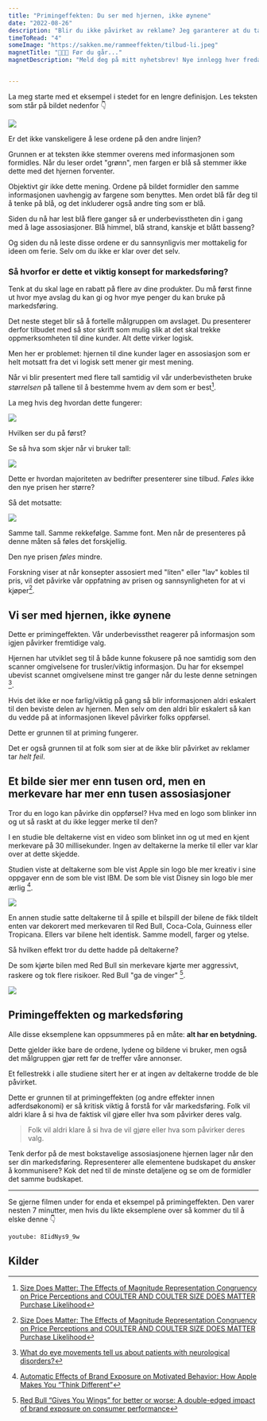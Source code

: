 ```yaml
---
title: "Primingeffekten: Du ser med hjernen, ikke øynene"
date: "2022-08-26"
description: "Blir du ikke påvirket av reklame? Jeg garanterer at du tar helt feil!"
timeToRead: "4"
someImage: "https://sakken.me/rammeeffekten/tilbud-li.jpeg"
magnetTitle: "👋👋👋 Før du går..."
magnetDescription: "Meld deg på mitt nyhetsbrev! Nye innlegg hver fredag, rett i din innboks 💌"


---
```


La meg starte med et eksempel i stedet for en lengre definisjon. Les teksten som står på bildet nedenfor 👇

![](../primingeffekten/stroop.jpeg)

Er det ikke vanskeligere å lese ordene på den andre linjen?

Grunnen er at teksten ikke stemmer overens med informasjonen som formidles. Når du leser ordet "grønn", men fargen er blå så stemmer ikke dette med det hjernen forventer. 

Objektivt gir ikke dette mening. Ordene på bildet formidler den samme informasjonen uavhengig av fargene som benyttes. Men ordet blå får deg til å tenke på blå, og det inkluderer også andre ting som er blå.

Siden du nå har lest blå flere ganger så er underbevisstheten din i gang med å lage assosiasjoner. Blå himmel, blå strand, kanskje et blått basseng?

Og siden du nå leste disse ordene er du sannsynligvis mer mottakelig for ideen om ferie. Selv om du ikke er klar over det selv.

### Så hvorfor er dette et viktig konsept for markedsføring? 

Tenk at du skal lage en rabatt på flere av dine produkter. Du må først finne ut hvor mye avslag du kan gi og hvor mye penger du kan bruke på markedsføring. 

Det neste steget blir så å fortelle målgruppen om avslaget. Du presenterer derfor tilbudet med så stor skrift som mulig slik at det skal trekke oppmerksomheten til dine kunder. Alt dette virker logisk. 

Men her er problemet: hjernen til dine kunder lager en assosiasjon som er helt motsatt fra det vi logisk sett mener gir mest mening. 

Når vi blir presentert med flere tall samtidig vil vår underbevistheten bruke *størrelsen* på tallene til å bestemme hvem av dem som er best[^1]. 

La meg hvis deg hvordan dette fungerer: 

![](../primingeffekten/liten_font.jpeg)

Hvilken ser du på først?

Se så hva som skjer når vi bruker tall: 

![](../primingeffekten/stor_font.jpeg)

Dette er hvordan majoriteten av bedrifter presenterer sine tilbud. *Føles* ikke den nye prisen her større? 

Så det motsatte: 

![](../primingeffekten/liten_pris.jpeg)

Samme tall. Samme rekkefølge. Samme font. Men når de presenteres på denne måten så føles det forskjellig. 

Den nye prisen *føles* mindre. 

Forskning viser at når konsepter assosiert med "liten" eller "lav" kobles til pris, vil det påvirke vår oppfatning av prisen og sannsynligheten for at vi kjøper[^1]. 

## Vi ser med hjernen, ikke øynene

Dette er primingeffekten. Vår underbevissthet reagerer på informasjon som igjen påvirker fremtidige valg. 

Hjernen har utviklet seg til å både kunne fokusere på noe samtidig som den scanner omgivelsene for trusler/viktig informasjon. Du har for eksempel ubevist scannet omgivelsene minst tre ganger når du leste denne setningen [^2]. 

Hvis det ikke er noe farlig/viktig på gang så blir informasjonen aldri eskalert til den beviste delen av hjernen. Men selv om den aldri blir eskalert så kan du vedde på at informasjonen likevel påvirker folks oppførsel. 

Dette er grunnen til at priming fungerer. 

Det er også grunnen til at folk som sier at de ikke blir påvirket av reklamer tar *helt* *feil*. 

## Et bilde sier mer enn tusen ord, men en merkevare har mer enn tusen assosiasjoner 

Tror du en logo kan påvirke din oppførsel? Hva med en logo som blinker inn og ut så raskt at du ikke legger merke til den? 

I en studie ble deltakerne vist en video som blinket inn og ut med en kjent merkevare på 30 millisekunder. Ingen av deltakerne la merke til eller var klar over at dette skjedde. 

Studien viste at deltakerne som ble vist Apple sin logo ble mer kreativ i sine oppgaver enn de som ble vist IBM. De som ble vist Disney sin logo ble mer ærlig [^3].

![](../primingeffekten/apple.jpeg)

En annen studie satte deltakerne til å spille et bilspill der bilene de fikk tildelt enten var dekorert med merkevaren til Red Bull, Coca-Cola, Guinness eller Tropicana. Ellers var bilene helt identisk. Samme modell, farger og ytelse. 

Så hvilken effekt tror du dette hadde på deltakerne? 

De som kjørte bilen med Red Bull sin merkevare kjørte mer aggressivt, raskere og tok flere risikoer. Red Bull "ga de vinger" [^4].

![](../primingeffekten/red-bull.png)

## Primingeffekten og markedsføring

Alle disse eksemplene kan oppsummeres på en måte: **alt har en betydning.**

Dette gjelder ikke bare de ordene, lydene og bildene vi bruker, men også det målgruppen gjør rett før de treffer våre annonser. 

Et fellestrekk i alle studiene sitert her er at ingen av deltakerne trodde de ble påvirket. 

Dette er grunnen til at primingeffekten (og andre effekter innen adferdsøkonomi) er så kritisk viktig å forstå for vår markedsføring. Folk vil aldri klare å si hva de faktisk vil gjøre eller hva som påvirker deres valg. 

> Folk vil aldri klare å si hva de vil gjøre eller hva som påvirker deres valg. 

Tenk derfor på de mest bokstavelige assosiasjonene hjernen lager når den ser din markedsføring. Representerer alle elementene budskapet du ønsker å kommunisere? Kok det ned til de minste detaljene og se om de formidler det samme budskapet. 

---

Se gjerne filmen under for enda et eksempel på primingeffekten. Den varer nesten 7 minutter, men hvis du likte eksemplene over så kommer du til å elske denne 👇

`youtube: 8IidNys9_9w`

## Kilder

[^1]: [Size Does Matter: The Effects of Magnitude Representation Congruency on Price Perceptions and COULTER AND COULTER SIZE DOES MATTER Purchase Likelihood](https://production.wordpress.uconn.edu/businessmarketing/wp-content/uploads/sites/724/2014/08/size-does-matter.pdf)
[^2]: [What do eye movements tell us about patients with neurological disorders?](https://www.ncbi.nlm.nih.gov/pmc/articles/PMC5790757/)
[^3]: [Automatic Effects of Brand Exposure on Motivated Behavior: How Apple Makes You “Think Different”](https://faculty.fuqua.duke.edu/~gavan/bio/GJF_articles/apple_ibm_jcr_08.pdf)
[^4]: [Red Bull “Gives You Wings” for better or worse: A double-edged impact of brand exposure on consumer performance](https://www.sciencedirect.com/science/article/abs/pii/S1057740810001257)
